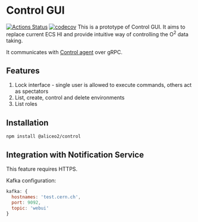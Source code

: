 # Control GUI

[![Actions Status](https://github.com/AliceO2Group/WebUi/workflows/Control/badge.svg)](https://github.com/AliceO2Group/WebUi/actions)
[![codecov](https://codecov.io/gh/AliceO2Group/WebUi/branch/dev/graph/badge.svg?flag=framework)](https://codecov.io/gh/AliceO2Group/WebUi)
This is a prototype of Control GUI. It aims to replace current ECS HI and provide intuitive way of controlling the O<sup>2</sup> data taking.

It communicates with [Control agent](https://github.com/AliceO2Group/Control) over gRPC.

## Features
1. Lock interface - single user is allowed to execute commands, others act as spectators
2. List, create, control and delete environments
3. List roles

## Installation
```
npm install @aliceo2/control
```

## Integration with Notification Service

This feature requires HTTPS.

Kafka configuration:
```javascript
kafka: {
  hostnames: 'test.cern.ch',
  port: 9092,
  topic: 'webui'
}
```
